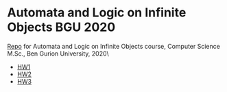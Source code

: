 # Automata and Logic on Infinite Objects BGU 2020
[Repo](https://github.com/krichelj/ALIO_BGU_2020) for Automata and Logic on Infinite Objects course, Computer Science M.Sc., Ben Gurion University, 2020\

  * [HW1](Automata_and_Logic_on_Infinite_Objects_1.pdf)
  * [HW2](Automata_and_Logic_on_Infinite_Objects_2.pdf)
  * [HW3](Automata_and_Logic_on_Infinite_Objects_3.pdf)